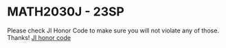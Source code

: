# MATH2030J - 23SP
Please check JI Honor Code to make sure you will not violate any of those. Thanks!
[JI honor code](https://www.ji.sjtu.edu.cn/cn/academics/academic-integrity/honor-code/)
